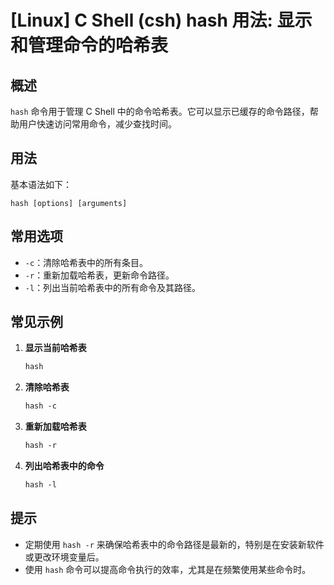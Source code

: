 # [Linux] C Shell (csh) hash 用法: 显示和管理命令的哈希表

## 概述
`hash` 命令用于管理 C Shell 中的命令哈希表。它可以显示已缓存的命令路径，帮助用户快速访问常用命令，减少查找时间。

## 用法
基本语法如下：
```
hash [options] [arguments]
```

## 常用选项
- `-c`：清除哈希表中的所有条目。
- `-r`：重新加载哈希表，更新命令路径。
- `-l`：列出当前哈希表中的所有命令及其路径。

## 常见示例
1. **显示当前哈希表**
   ```csh
   hash
   ```

2. **清除哈希表**
   ```csh
   hash -c
   ```

3. **重新加载哈希表**
   ```csh
   hash -r
   ```

4. **列出哈希表中的命令**
   ```csh
   hash -l
   ```

## 提示
- 定期使用 `hash -r` 来确保哈希表中的命令路径是最新的，特别是在安装新软件或更改环境变量后。
- 使用 `hash` 命令可以提高命令执行的效率，尤其是在频繁使用某些命令时。